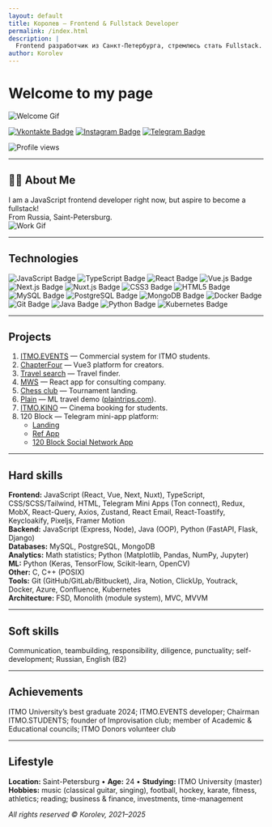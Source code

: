 ```yaml
---
layout: default
title: Королев – Frontend & Fullstack Developer
permalink: /index.html
description: |
  Frontend разработчик из Санкт-Петербурга, стремлюсь стать Fullstack. JavaScript, TypeScript, React, Vue, Node.js и др.
author: Korolev
---
```


# Welcome to my page

![Welcome Gif](https://media.giphy.com/media/HwBlFQZFcAoUcPHZdX/giphy.gif)

[![Vkontakte Badge](https://img.shields.io/badge/Vkontakte-blue?style=for-the-badge&logo=VK&logoColor=white)](https://vk.com/icestorm2512)
[![Instagram Badge](https://img.shields.io/badge/Instagram-hotpink?style=for-the-badge&logo=Instagram&logoColor=white)](https://www.instagram.com/__icestorm__/)
[![Telegram Badge](https://img.shields.io/badge/Telegram-darkblue?style=for-the-badge&logo=Telegram&logoColor=white)](https://t.me/korolev_2512)

![Profile views](https://komarev.com/ghpvc/?username=AndromedaSmart&style=flat-square&color=blue)

---

## 👨‍💻 About Me
I am a JavaScript frontend developer right now, but aspire to become a fullstack!  
From Russia, Saint-Petersburg.  
![Work Gif](https://media.giphy.com/media/WUlplcMpOCEmTGBtBW/giphy.gif)

---

## Technologies

![JavaScript Badge](https://img.shields.io/badge/JavaScript-F7DF1E?style=for-the-badge&logo=javascript&logoColor=black)
![TypeScript Badge](https://img.shields.io/badge/TypeScript-007ACC?style=for-the-badge&logo=typescript&logoColor=white)
![React Badge](https://img.shields.io/badge/React-20232A?style=for-the-badge&logo=react&logoColor=61DAFB)
![Vue.js Badge](https://img.shields.io/badge/Vue.js-35495E?style=for-the-badge&logo=vue.js&logoColor=4FC08D)
![Next.js Badge](https://img.shields.io/badge/Next.js-000000?style=for-the-badge&logo=next.js&logoColor=white)
![Nuxt.js Badge](https://img.shields.io/badge/Nuxt.js-00C58E?style=for-the-badge&logo=nuxt.js&logoColor=white)
![CSS3 Badge](https://img.shields.io/badge/CSS3-1572B6?style=for-the-badge&logo=css3&logoColor=white)
![HTML5 Badge](https://img.shields.io/badge/HTML5-E34F26?style=for-the-badge&logo=html5&logoColor=white)
![MySQL Badge](https://img.shields.io/badge/MySQL-4479A1?style=for-the-badge&logo=mysql&logoColor=white)
![PostgreSQL Badge](https://img.shields.io/badge/PostgreSQL-336791?style=for-the-badge&logo=postgresql&logoColor=white)
![MongoDB Badge](https://img.shields.io/badge/MongoDB-47A248?style=for-the-badge&logo=mongodb&logoColor=white)
![Docker Badge](https://img.shields.io/badge/Docker-2496ED?style=for-the-badge&logo=docker&logoColor=white)
![Git Badge](https://img.shields.io/badge/Git-F05032?style=for-the-badge&logo=git&logoColor=white)
![Java Badge](https://img.shields.io/badge/Java-ED8B00?style=for-the-badge&logo=java&logoColor=white)
![Python Badge](https://img.shields.io/badge/Python-3776AB?style=for-the-badge&logo=python&logoColor=white)
![Kubernetes Badge](https://img.shields.io/badge/Kubernetes-326CE5?style=for-the-badge&logo=kubernetes&logoColor=white)

---

## Projects
1. [ITMO.EVENTS](https://itmo.events/) — Commercial system for ITMO students.
2. [ChapterFour](https://chapterfour.ru/) — Vue3 platform for creators.
3. [Travel search](https://sputnik8.vercel.app/) — Travel finder.
4. [MWS](https://mws-eta.vercel.app/) — React app for consulting company.
5. [Chess club](https://kraud-chess.vercel.app) — Tournament landing.
6. [Plain](https://plain-sand.vercel.app/) — ML travel demo ([plaintrips.com](https://plaintrips.com/)).
7. [ITMO.KINO](https://itmokino.ru/) — Cinema booking for students.
8. 120 Block — Telegram mini-app platform:
   - [Landing](https://120-landing-snowy.vercel.app/en)
   - [Ref App](https://t.me/block_120bot/blockapp?startapp=rcZlIMXICd)
   - [120 Block Social Network App](https://t.me/DeployServerMiniAppBot/)

---

## Hard skills
**Frontend:** JavaScript (React, Vue, Next, Nuxt), TypeScript, CSS/SCSS/Tailwind, HTML, Telegram Mini Apps (Ton connect), Redux, MobX, React-Query, Axios, Zustand, React Email, React-Toastify, Keycloakify, Pixeljs, Framer Motion  
**Backend:** JavaScript (Express, Node), Java (OOP), Python (FastAPI, Flask, Django)  
**Databases:** MySQL, PostgreSQL, MongoDB  
**Analytics:** Math statistics; Python (Matplotlib, Pandas, NumPy, Jupyter)  
**ML:** Python (Keras, TensorFlow, Scikit-learn, OpenCV)  
**Other:** C, C++ (POSIX)  
**Tools:** Git (GitHub/GitLab/Bitbucket), Jira, Notion, ClickUp, Youtrack, Docker, Azure, Confluence, Kubernetes  
**Architecture:** FSD, Monolith (module system), MVC, MVVM

---

## Soft skills
Communication, teambuilding, responsibility, diligence, punctuality; self-development; Russian, English (B2)

---

## Achievements
ITMO University’s best graduate 2024; ITMO.EVENTS developer; Chairman ITMO.STUDENTS; founder of Improvisation club; member of Academic & Educational councils; ITMO Donors volunteer club

---

## Lifestyle
**Location:** Saint-Petersburg • **Age:** 24 • **Studying:** ITMO University (master)  
**Hobbies:** music (classical guitar, singing), football, hockey, karate, fitness, athletics; reading; business & finance, investments, time-management

_All rights reserved © Korolev, 2021–2025_
